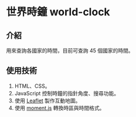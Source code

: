 # 世界時鐘 world-clock

## 介紹
用來查詢各國家的時間，目前可查詢 45 個國家的時間。

## 使用技術
1. HTML、CSS。
2. JavaScript 控制時鐘的指針角度、搜尋功能。
3. 使用 [Leaflet](https://leafletjs.com/) 製作互動地圖。  
4. 使用 [moment.js](https://momentjs.com/) 轉換時區與時間格式。  